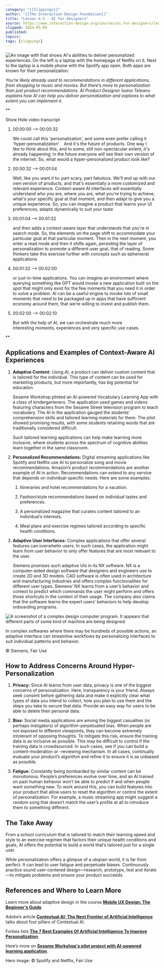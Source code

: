 ```yaml
---
category: "[[Clippings]]"
author: "[[The Interaction Design Foundation]]"
title: "Lesson 4.5 - AI for Designers"
source: https://www.interaction-design.org/courses/ai-for-designers/lessons/4.5
clipped: 2024-05-09
published: 
topics: 
tags: [clippings]
---
```


![An image with that shows AI's abilities to deliver personalized experiences. On the left is a laptop with the homepage of Netflix on it. Next to the laptop is a mobile phone with the Spotify app open. Both apps are known for their personalization.](https://public-images.interaction-design.org/courses/lesson-materials/04-05-01-spotify-netflix.jpg)

*You’re likely already used to recommendations in different applications, from shopping to music and movies. But there’s more to personalization than just product recommendations. AI Product Designer Ioana Teleanu explains how AI can help you deliver personalization and explores to what extent you can implement it.*

**

Show Hide video transcript

1.  00:00:00 --> 00:00:32
    
    We could call this 'personalization', and some even prefer calling it 'hyper-personalization'.   And it's the future of products. One way I like to think about this, and to some, still non-spectacular extent, it's already happening; in the future everyone will see their own version of the internet. So, what would a hyper-personalized product look like?
    
2.  00:00:32 --> 00:01:04
    
    Well, like you want it to: part scary, part fabulous. We'll end up with our own version of products, and that's essentially a more customized and relevant experience. Context-aware AI interfaces will essentially understand who you are, where you are, what you're trying to achieve, what's your specific goal at that moment, and then adapt to give you a unique experience. So, you can imagine a product that learns your UI preferences, adapts dynamically to suit your taste
    
3.  00:01:04 --> 00:01:32
    
    and then adds a context-aware layer that understands that you're in search mode. So, the elements on the page shift to accommodate your particular goal at that particular moment. Then in the next moment, you enter a read mode and then it shifts again, persisting the layer of personalization to promote a different user goal, that of reading. Some thinkers take this exercise further with concepts such as ephemeral applications
    
4.  00:01:32 --> 00:02:00
    
    or just-in-time applications. You can imagine an environment where querying something like GPT would invoke a new application built on the spot that might only exist for the few moments that you need it in order to solve a problem. AI can be a useful engine to invoke lots of small moments that need to be packaged up in apps that have sufficient economy around them, that we're willing to invest and publish them.
    
5.  00:02:00 --> 00:02:10
    
    But with the help of AI, we can orchestrate much more interesting moments, experiences and very specific use cases.
    

**

## Applications and Examples of Context-Aware AI Experiences

1.  **Adaptive Content:** Using AI, a product can deliver custom content that is tailored for the individual. This type of content can be used for marketing products, but more importantly, has big potential for education.
    
    Sesame Workshop piloted an AI-powered Vocabulary Learning App with a class of kindergarteners. The application used games and videos featuring characters from the Sesame Street television program to teach vocabulary. The AI in the application gauged the students’ comprehension skills and tailored learning materials for them. The pilot showed promising results, with some students retaining words that are traditionally considered difficult.
    
    Such tailored learning applications can help make learning more inclusive, where students across the spectrum of cognitive abilities learn together in the same classroom.
    
2.  **Personalized Recommendations:** Digital streaming applications like Spotify and Netflix use AI to personalize song and movie recommendations. Amazon’s product recommendations are another example of AI in action. Recommendations can extend to any service that depends on individual-specific needs. Here are some examples:
    
    1.  Itineraries and hotel recommendations for a vacation.
        
    2.  Fashion/style recommendations based on individual tastes and preferences.
        
    3.  A personalized magazine that curates content tailored to an individual’s interests.
        
    4.  Meal plans and exercise regimes tailored according to specific health conditions. 
        
3.  **Adaptive User Interfaces:** Complex applications that offer several features can overwhelm users. In such cases, the application might learn from user behavior to only offer features that are most relevant to the user.
    
    Siemens promises such adaptive UIs in its NX software. NX is a computer-aided design software that designers and engineers use to create 2D and 3D models. CAD software is often used in architecture and manufacturing industries and offers complex functionalities for different user types. Siemens’ NX learns from a user’s behavior and context to predict which commands the user might perform and offers those shortcuts in the context of their usage. The company also claims that the software learns the expert users’ behaviors to help develop onboarding programs.
    

![A screenshot of a complex design computer program. It appears that different parts of some kind of machine are being designed.](https://public-images.interaction-design.org/courses/lesson-materials/04-05-03-nx-virtual-assistant.jpg)

In complex softwares where there may be hundreds of possible actions, an adaptive interface can streamline workflows by personalizing interfaces to suit individual patterns and behavior.

© Siemens, Fair Use

## How to Address Concerns Around Hyper-Personalization

1.  **Privacy:** Since AI learns from user data, privacy is one of the biggest concerns of personalization. Here, transparency is your friend. Always seek consent before gathering data and make it explicitly clear what types of data you intend to collect, how you plan to use them and the steps you take to secure that data. Provide an easy way for users to be able to delete their personal data.
    
2.  **Bias:** Social media applications are among the biggest casualties (or perhaps instigators) of algorithm-perpetuated bias. When people are not exposed to different viewpoints, they can become extremely intolerant of opposing thoughts. To mitigate this risk, ensure the training data is as inclusive as possible. This may be difficult to control if the training data is crowdsourced. In such cases, see if you can build a content-moderation or -reviewing mechanism. In all cases, continually evaluate your product’s algorithm and refine it to ensure it is as unbiased as possible.
    
3.  **Fatigue:** Constantly being bombarded by similar content can be monotonous. People’s preferences evolve over time, and an AI trained on past human behavior won’t be able to predict if and when people want something new. To work around this, you can build features into your product that allow users to reset the algorithm or control the extent of personalization. For example, a music streaming app might suggest a random song that doesn’t match the user’s profile at all to introduce them to something different.
    

## The Take Away

From a school curriculum that is tailored to match their learning speed and style to an exercise regimen that factors their unique health conditions and goals, AI offers the potential to build a world that’s tailored just for a single user. 

While personalization offers a glimpse of a utopian world, it is far from perfect. It can lead to user fatigue and perpetuate biases. Continuously practice sound user-centered design—research, prototype, test and iterate—to mitigate problems and ensure your product succeeds. 

## References and Where to Learn More

Learn more about adaptive design in the course **[Mobile UX Design: The Beginner's Guide](https://www.interaction-design.org/courses/mobile-ux-design-course-the-beginners-guide)**.

Adobe’s article **[Contextual AI: The Next Frontier of Artificial Intelligence](https://business.adobe.com/blog/perspectives/contextual-ai-the-next-frontier-of-artificial-intelligence)** talks about four pillars of Contextual AI. 

Forbes lists **[The 7 Best Examples Of Artificial Intelligence To Improve Personalization](https://www.forbes.com/sites/blakemorgan/2019/01/24/the-7-best-examples-of-artificial-intelligence-to-improve-personalization/)**.

Here’s more on **[Sesame Workshop's pilot project with AI-powered learning application](https://thejournal.com/articles/2017/06/06/georgia-district-pilots-ibm-and-sesame-street-ai-powered-vocabulary-app.aspx)**.

Hero image: © Spotify and Netflix, Fair Use